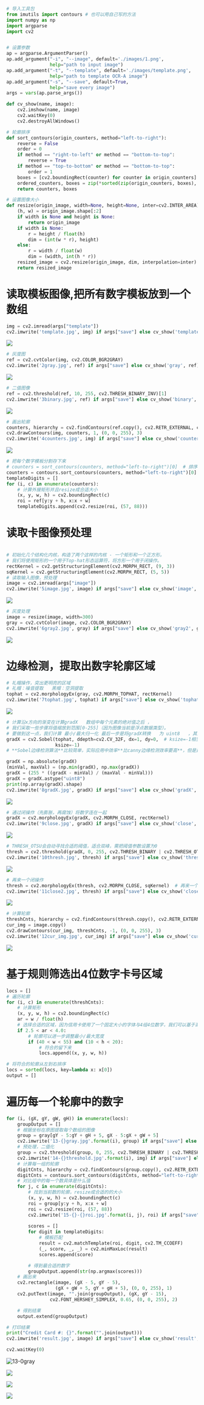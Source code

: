 ```python
# 导入工具包
from imutils import contours # 也可以用自己写的方法
import numpy as np
import argparse
import cv2


# 设置参数
ap = argparse.ArgumentParser()
ap.add_argument("-i", "--image", default='./images/1.png',
                help="path to input image")
ap.add_argument("-t", "--template", default='./images/template.png',
                help="path to template OCR-A image")
ap.add_argument("-s", "--save", default=True,
                help="save every image")
args = vars(ap.parse_args())

def cv_show(name, image):
    cv2.imshow(name, image)
    cv2.waitKey(0)
    cv2.destroyAllWindows()

# 轮廓排序
def sort_contours(origin_counters, method="left-to-right"):
    reverse = False
    order = 0
    if method == "right-to-left" or method == "bottom-to-top":
        reverse = True
    if method == "top-to-bottom" or method == "bottom-to-top":
        order = 1
    boxes = [cv2.boundingRect(counter) for counter in origin_counters]  # x,y,h,w
    ordered_counters, boxes = zip(*sorted(zip(origin_counters, boxes), key=lambda b: b[1][order], reverse=reverse))
    return counters, boxes

# 设置图像大小
def resize(origin_image, width=None, height=None, inter=cv2.INTER_AREA):
    (h, w) = origin_image.shape[:2]
    if width is None and height is None:
        return origin_image
    if width is None:
        r = height / float(h)
        dim = (int(w * r), height)
    else:
        r = width / float(w)
        dim = (width, int(h * r))
    resized_image = cv2.resize(origin_image, dim, interpolation=inter)
    return resized_image
```

# 读取模板图像,把所有数字模板放到一个数组

```python 
img = cv2.imread(args["template"])
cv2.imwrite('template.jpg', img) if args["save"] else cv_show('template', img)
```

![](https://gitee.com/dingtom1995/template-matching-ocr/raw/master/2gray.jpg)

```python 
# 灰度图
ref = cv2.cvtColor(img, cv2.COLOR_BGR2GRAY)
cv2.imwrite('2gray.jpg', ref) if args["save"] else cv_show('gray', ref)
```

![](https://gitee.com/dingtom1995/template-matching-ocr/raw/master/2gray.jpg)

```python 
# 二值图像
ref = cv2.threshold(ref, 10, 255, cv2.THRESH_BINARY_INV)[1]
cv2.imwrite('3binary.jpg', ref) if args["save"] else cv_show('binary', ref)
```

![](https://gitee.com/dingtom1995/template-matching-ocr/raw/master/3binary.jpg)

```python 
# 画出轮廓
counters, hierarchy = cv2.findContours(ref.copy(), cv2.RETR_EXTERNAL, cv2.CHAIN_APPROX_SIMPLE)
cv2.drawContours(img, counters, 1, (0, 0, 255), 3)
cv2.imwrite('4counters.jpg', img) if args["save"] else cv_show('counters', img)
```

![](https://gitee.com/dingtom1995/template-matching-ocr/raw/master/4counters.jpg)

```python 
# 把每个数字模板分割存下来
# counters = sort_contours(counters, method="left-to-right")[0]  # 排序，从左到右，从上到下
counters = contours.sort_contours(counters, method="left-to-right")[0]  # 排序，从左到右，从上到下
templateDigits = []
for (i, c) in enumerate(counters):
    # 计算外接矩形并且resize成合适大小
    (x, y, w, h) = cv2.boundingRect(c)
    roi = ref[y:y + h, x:x + w]
    templateDigits.append(cv2.resize(roi, (57, 88)))
```

# 读取卡图像预处理

```python

# 初始化几个结构化内核，构造了两个这样的内核 - 一个矩形和一个正方形。
# 我们将使用矩形的一个用于Top-hat形态运算符，将方形一个用于闭操作。
rectKernel = cv2.getStructuringElement(cv2.MORPH_RECT, (9, 3))
sqKernel = cv2.getStructuringElement(cv2.MORPH_RECT, (5, 5))
# 读取输入图像，预处理
image = cv2.imread(args["image"])
cv2.imwrite('5image.jpg', image) if args["save"] else cv_show('image', image)
```

![](https://gitee.com/dingtom1995/template-matching-ocr/raw/master/5image.jpg)

```python 
# 灰度处理
image = resize(image, width=300)
gray = cv2.cvtColor(image, cv2.COLOR_BGR2GRAY)
cv2.imwrite('6gray2.jpg', gray) if args["save"] else cv_show('gray2', gray)
```

![](https://gitee.com/dingtom1995/template-matching-ocr/raw/master/6gray2.jpg)

# 边缘检测，提取出数字轮廓区域

```python 
# 礼帽操作，突出更明亮的区域
# 礼帽：噪音提取   黑帽：空洞提取
tophat = cv2.morphologyEx(gray, cv2.MORPH_TOPHAT, rectKernel)
cv2.imwrite('7tophat.jpg', tophat) if args["save"] else cv_show('tophat', tophat)
```

![](https://gitee.com/dingtom1995/template-matching-ocr/raw/master/10thresh.jpg)

```python 
# 计算沿x方向的渐变在计算gradX   数组中每个元素的绝对值之后 ，
# 我们采取一些步骤将值缩放到范围[0-255]（因为图像当前是浮点数据类型）。
# 要做到这一点，我们计算 最小/最大归一化 最后一步是将gradX转换   为 uint8   ，其范围为[0-255]
gradX = cv2.Sobel(tophat, ddepth=cv2.CV_32F, dx=1, dy=0,  # ksize=-1相当于用3*3的
                  ksize=-1)
# **Sobel边缘检测算法**比较简单，实际应用中效率**比canny边缘检测效率要高**，但是边缘**不如Canny检测的准确**，但是很多实际应用的场合，sobel边缘却是首选，Sobel算子是**高斯平滑与微分操作的结合体，所以其抗噪声能力很强，用途较多**。尤其是效率要求较高，而对细纹理不太关心的时候。

gradX = np.absolute(gradX)
(minVal, maxVal) = (np.min(gradX), np.max(gradX))
gradX = (255 * ((gradX - minVal) / (maxVal - minVal)))
gradX = gradX.astype("uint8")
print(np.array(gradX).shape)
cv2.imwrite('8gradX.jpg', gradX) if args["save"] else cv_show('gradX', gradX)
```

![](https://gitee.com/dingtom1995/template-matching-ocr/raw/master/8gradX.jpg)

```python 
# 通过闭操作（先膨胀，再腐蚀）将数字连在一起
gradX = cv2.morphologyEx(gradX, cv2.MORPH_CLOSE, rectKernel)
cv2.imwrite('9close.jpg', gradX) if args["save"] else cv_show('close', gradX)
```

![](https://gitee.com/dingtom1995/template-matching-ocr/raw/master/9close.jpg)

```python 
# THRESH_OTSU会自动寻找合适的阈值，适合双峰，需把阈值参数设置为0
thresh = cv2.threshold(gradX, 0, 255, cv2.THRESH_BINARY | cv2.THRESH_OTSU)[1]
cv2.imwrite('10thresh.jpg', thresh) if args["save"] else cv_show('thresh', thresh)
```

![](https://gitee.com/dingtom1995/template-matching-ocr/raw/master/10thresh.jpg)

```python 
# 再来一个闭操作
thresh = cv2.morphologyEx(thresh, cv2.MORPH_CLOSE, sqKernel)  # 再来一个闭操作
cv2.imwrite('11close2.jpg', thresh) if args["save"] else cv_show('close2', thresh)
```

![](https://gitee.com/dingtom1995/template-matching-ocr/raw/master/11close2.jpg)

```python 
# 计算轮廓
threshCnts, hierarchy = cv2.findContours(thresh.copy(), cv2.RETR_EXTERNAL, cv2.CHAIN_APPROX_SIMPLE)
cur_img = image.copy()
cv2.drawContours(cur_img, threshCnts, -1, (0, 0, 255), 3)
cv2.imwrite('12cur_img.jpg', cur_img) if args["save"] else cv_show('cur_img', cur_img)
```

![](https://gitee.com/dingtom1995/template-matching-ocr/raw/master/12cur_img.jpg)

# 基于规则筛选出4位数字卡号区域

```python 
locs = []
# 遍历轮廓
for (i, c) in enumerate(threshCnts):
    # 计算矩形
    (x, y, w, h) = cv2.boundingRect(c)
    ar = w / float(h)
    # 选择合适的区域，因为信用卡使用了一个固定大小的字体与4组4位数字，我们可以基于高宽比
    if 2.5 < ar < 4.0:
        # 轮廓可以进一步调整最小/最大宽度
        if (40 < w < 55) and (10 < h < 20):
            # 符合的留下来
            locs.append((x, y, w, h))

# 将符合的轮廓从左到右排序
locs = sorted(locs, key=lambda x: x[0])
output = []

```

# 遍历每一个轮廓中的数字

```python
for (i, (gX, gY, gW, gH)) in enumerate(locs):
    groupOutput = []
    # 根据坐标在原图提取每个数组的图像
    group = gray[gY - 5:gY + gH + 5, gX - 5:gX + gW + 5]
    cv2.imwrite('13-{}gray.jpg'.format(i), group) if args["save"] else cv_show('gray', group)
    # 预处理，二值化
    group = cv2.threshold(group, 0, 255, cv2.THRESH_BINARY | cv2.THRESH_OTSU)[1]
    cv2.imwrite('14-{}threshold.jpg'.format(i), img) if args["save"] else cv_show('threshold', group)
    # 计算每一组的轮廓
    digitCnts, hierarchy = cv2.findContours(group.copy(), cv2.RETR_EXTERNAL, cv2.CHAIN_APPROX_SIMPLE)
    digitCnts = contours.sort_contours(digitCnts, method="left-to-right")[0]
    # 对比组中的每一个数具体是什么值
    for j, c in enumerate(digitCnts):
        # 找到当前数的轮廓，resize成合适的的大小
        (x, y, w, h) = cv2.boundingRect(c)
        roi = group[y:y + h, x:x + w]
        roi = cv2.resize(roi, (57, 88))
        cv2.imwrite('15-{}-{}roi.jpg'.format(i, j), roi) if args["save"] else cv_show('roi', roi)
        
        scores = []
        for digit in templateDigits:
            # 模板匹配
            result = cv2.matchTemplate(roi, digit, cv2.TM_CCOEFF)
            (_, score, _, _) = cv2.minMaxLoc(result)
            scores.append(score)

        # 得到最合适的数字
        groupOutput.append(str(np.argmax(scores)))
    # 画出来
    cv2.rectangle(image, (gX - 5, gY - 5),
                  (gX + gW + 5, gY + gH + 5), (0, 0, 255), 1)
    cv2.putText(image, "".join(groupOutput), (gX, gY - 15),
                cv2.FONT_HERSHEY_SIMPLEX, 0.65, (0, 0, 255), 2)

    # 得到结果
    output.extend(groupOutput)

# 打印结果
print("Credit Card #: {}".format("".join(output)))
cv2.imwrite('result.jpg', image) if args["save"] else cv_show('result', image)

cv2.waitKey(0)
```



![13-0gray](https://gitee.com/dingtom1995/template-matching-ocr/raw/master/13-0gray.jpg)

![](https://gitee.com/dingtom1995/template-matching-ocr/raw/master/14-0threshold.jpg)

![](https://gitee.com/dingtom1995/template-matching-ocr/raw/master/15-0-0roi.jpg)



![](https://gitee.com/dingtom1995/template-matching-ocr/raw/master/result.jpg)